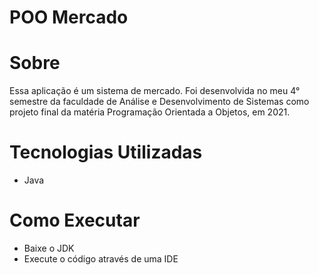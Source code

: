 # POO Mercado


# Sobre
Essa aplicação é um sistema de mercado. Foi desenvolvida no meu 4° semestre da faculdade de Análise e Desenvolvimento de Sistemas como projeto final da matéria Programação Orientada a Objetos, em 2021.

# Tecnologias Utilizadas
* Java

# Como Executar
* Baixe o JDK
* Execute o código através de uma IDE

